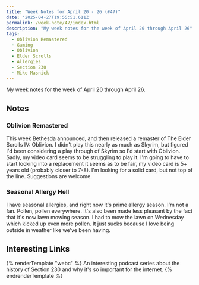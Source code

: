 ```yaml
---
title: "Week Notes for April 20 - 26 (#47)"
date: '2025-04-27T19:55:51.611Z'
permalink: /week-note/47/index.html
description: "My week notes for the week of April 20 through April 26"
tags:
  - Oblivion Remastered
  - Gaming
  - Oblivion
  - Elder Scrolls
  - Allergies
  - Section 230
  - Mike Masnick
---
```

My week notes for the week of April 20 through April 26.
<!-- excerpt -->

## Notes

### Oblivion Remastered

This week Bethesda announced, and then released a remaster of The Elder Scrolls IV: Oblivion. I didn't play this nearly as much as Skyrim, but figured I'd been considering a play through of Skyrim so I'd start with Oblivion. Sadly, my video card seems to be struggling to play it. I'm going to have to start looking into a replacement it seems as to be fair, my video card is 5+ years old (probably closer to 7-8). I'm looking for a solid card, but not top of the line. Suggestions are welcome.

### Seasonal Allergy Hell

I have seasonal allergies, and right now it's prime allergy season. I'm not a fan. Pollen, pollen everywhere. It's also been made less pleasant by the fact that it's now lawn mowing season. I had to mow the lawn on Wednesday which kicked up even more pollen. It just sucks because I love being outside in weather like we've been having.

## Interesting Links

{% renderTemplate "webc" %}
<shared-link title="Otherwise Objectionable Podcast" url="https://podcasts.apple.com/us/podcast/otherwise-objectionable/id1798723661" author="Mike Masnick">
  An interesting podcast series about the history of Section 230 and why it's so important for the internet.
</shared-link>
{% endrenderTemplate %}

